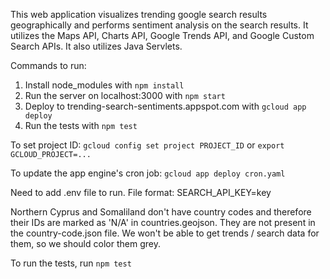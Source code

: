 This web application visualizes trending google search results geographically and performs sentiment analysis on the search results. It utilizes the Maps API, Charts API, Google Trends API, and Google Custom Search APIs. It also utilizes Java Servlets.

Commands to run:
1. Install node_modules with
`npm install`
2. Run the server on localhost:3000 with
`npm start`
3. Deploy to trending-search-sentiments.appspot.com with
`gcloud app deploy`
4. Run the tests with
`npm test`

To set project ID: 
`gcloud config set project PROJECT_ID` or `export GCLOUD_PROJECT=...`

To update the app engine's cron job:
`gcloud app deploy cron.yaml`

Need to add .env file to run. File format:
SEARCH_API_KEY=key

Northern Cyprus and Somaliland don't have country codes and therefore their IDs are marked as 'N/A' in countries.geojson. They are not present in the country-code.json file.
We won't be able to get trends / search data for them, so we should color them grey.



To run the tests, run `npm test`